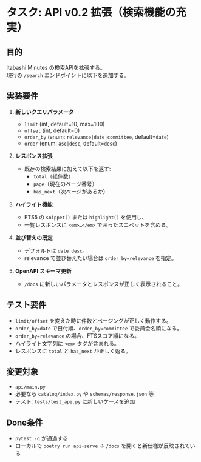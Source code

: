 # タスク: API v0.2 拡張（検索機能の充実）

## 目的
Itabashi Minutes の検索APIを拡張する。  
現行の `/search` エンドポイントに以下を追加する。

## 実装要件
1. **新しいクエリパラメータ**
   - `limit` (int, default=10, max=100)
   - `offset` (int, default=0)
   - `order_by` (enum: `relevance|date|committee`, default=`date`)
   - `order` (enum: `asc|desc`, default=`desc`)

2. **レスポンス拡張**
   - 既存の検索結果に加えて以下を返す:
     - `total`（総件数）
     - `page`（現在のページ番号）
     - `has_next`（次ページがあるか）

3. **ハイライト機能**
   - FTS5 の `snippet()` または `highlight()` を使用し、
   - 一覧レスポンスに `<em>…</em>` で囲ったスニペットを含める。

4. **並び替えの既定**
   - デフォルトは `date desc`。
   - relevance で並び替えたい場合は `order_by=relevance` を指定。

5. **OpenAPI スキーマ更新**
   - `/docs` に新しいパラメータとレスポンスが正しく表示されること。

## テスト要件
- `limit/offset` を変えた時に件数とページングが正しく動作する。
- `order_by=date` で日付順、`order_by=committee` で委員会名順になる。
- `order_by=relevance` の場合、FTSスコア順になる。
- ハイライト文字列に `<em>` タグが含まれる。
- レスポンスに `total` と `has_next` が正しく返る。

## 変更対象
- `api/main.py`
- 必要なら `catalog/index.py` や `schemas/response.json` 等
- テスト: `tests/test_api.py` に新しいケースを追加

## Done条件
- `pytest -q` が通過する
- ローカルで `poetry run api-serve` → `/docs` を開くと新仕様が反映されている
